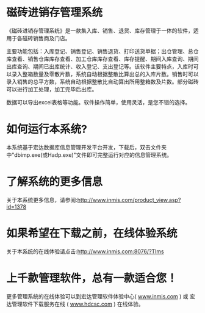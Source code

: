 # 磁砖进销存管理系统

《磁砖进销存管理系统》是一款集入库、销售、退货、库存管理于一体的软件，适用于各磁砖销售商及门店。

主要功能包括：入库登记、销售登记、销售退货、打印送货单据；出仓管理、总仓库查看、销售仓库库存查看、加工仓库库存查看、库存提醒、期间入库查询、期间出库查询、期间已出库统计、收入登记、支出登记等。该软件主要特点，入库时可以录入整箱数量及零散片数，系统自动根据整散比算出总的入库片数。销售时可以录入销售的总平方数，系统自动根据整散比自动算出所用整箱数及片数。部分磁砖可以进行加工处理，加工完毕后出库。

数据可以导出excel表格等功能。软件操作简单，使用灵活，是您不错的选择。

# 如何运行本系统?

本系统基于宏达数据库信息管理开发平台开发，下载后，双击文件夹中"dbimp.exe(或Hadp.exe)"文件即可完整运行对应的信息管理系统。

# 了解系统的更多信息

关于本系统更多信息，请参阅:http://www.inmis.com/product_view.asp?id=1378

# 如果希望在下载之前，在线体验系统

关于本系统的在线体验请点击:http://www.inmis.com:8076/?Tlms

# 上千款管理软件，总有一款适合您！

更多管理系统的在线体验可以到宏达管理软件体验中心( www.inmis.com ) 或 宏达管理软件下载服务在线 ( www.hdcsc.com ) 在线体验。

